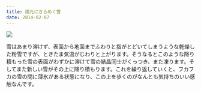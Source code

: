 ```yaml
---
title: 陽光にきらめく雪
date: 2014-02-07
---
```


![](https://img.xar.sh/20897753420_648ab64534_b.jpg)

雪はあまり溶けず、表面から地面までふわりと指がとどいてしまうような乾燥した粉雪ですが、ときたま気温がじわりと上がります。そうなるとこのような降り積もった雪の表面がわずかに溶けて雪の結晶同士がくっつき、また凍ります。そしてまた新しい雪がその上に降り積もります。これを繰り返していくと、フカフカの雪の間に薄氷がある状態になり、この上を歩くのがなんとも気持ちのいい感触なんです。
